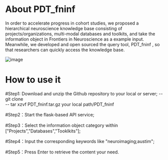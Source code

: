 # About PDT_fninf
In order to accelerate progress in cohort studies, we proposed a hierarchical neuroscience knowledge base consisting of projects/organizations, multi-modal databases and toolkits, and take the information object in Frontiers in Neuroscience as a example input. Meanwhile, we developed and open sourced the query tool, PDT_fninf , so that researchers can quickly access the knowledge base. 

![image](https://user-images.githubusercontent.com/30644650/184585532-1521c51a-f497-45e0-a5f6-54913343abcd.png)


# How to use it 
  #Step1: Download and unzip the Github repository to your local or server;
  -- git clone  
  -- tar xzvf PDT_fninf.tar.gz your local path/PDT_fninf
  
  #Step2：Start the flask-based API service;
  
  #Step3：Select the information object category within ["Projects","Databases","Tooklkits"];
  
  #Step4：Input the corresponding keywords like "neuroimaging;austim";
  
  #Step5：Press Enter to retrieve the content your need.

